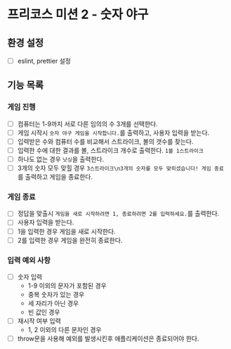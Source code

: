 # 프리코스 미션 2 - 숫자 야구

## 환경 설정

- [ ] eslint, prettier 설정

## 기능 목록

### 게임 진행

- [ ] 컴퓨터는 1-9까지 서로 다른 임의의 수 3개를 선택한다.
- [ ] 게임 시작시 `숫자 야구 게임을 시작합니다.`를 출력하고, 사용자 입력을 받는다.
- [ ] 입력받은 수와 컴퓨터 수를 비교해서 스트라이크, 볼의 갯수를 찾는다.
- [ ] 입력한 수에 대한 결과를 볼, 스트라이크 개수로 출력한다. `1볼 1스트라이크`
- [ ] 하나도 없는 경우 `낫싱`을 출력한다.
- [ ] 3개의 숫자 모두 맞힐 경우 `3스트라이크\n3개의 숫자를 모두 맞히셨습니다! 게임 종료`를 출력하고 게임을 종료한다.

### 게임 종료

- [ ] 정답을 맞출시 `게임을 새로 시작하려면 1, 종료하려면 2를 입력하세요.`를 출력한다.
- [ ] 사용자 입력을 받는다.
- [ ] 1을 입력한 경우 게임을 새로 시작한다.
- [ ] 2를 입력한 경우 게임을 완전히 종료한다.

### 입력 예외 사항

- [ ] 숫자 입력
  - 1-9 이외의 문자가 포함된 경우
  - 중복 숫자가 있는 경우
  - 세 자리가 아닌 경우
  - 빈 값인 경우
- [ ] 재시작 여부 입력
  - 1, 2 이외의 다른 문자인 경우
- [ ] throw문을 사용해 예외를 발생시킨후 애플리케이션은 종료되어야 한다.
